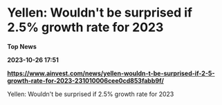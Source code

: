 # Yellen: Wouldn't be surprised if 2.5% growth rate for 2023
**Top News**

**2023-10-26 17:51**

**https://www.ainvest.com/news/yellen-wouldn-t-be-surprised-if-2-5-growth-rate-for-2023-231010006cee0cd853fabb9f/**

Yellen: Wouldn't be surprised if 2.5% growth rate for 2023